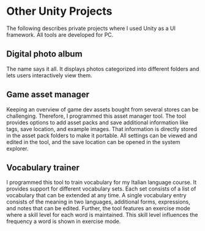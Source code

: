 # Other Unity Projects
The following describes private projects where I used Unity as a UI framework. All tools are developed for PC.

## Digital photo album
The name says it all. It displays photos categorized into different folders and lets users interactively view them.

## Game asset manager
Keeping an overview of game dev assets bought from several stores can be challenging. Therefore, I programmed this asset manager tool. The tool provides options to add asset packs and save additional information like tags, save location, and example images. That information is directly stored in the asset pack folders to make it portable. All settings can be viewed and edited in the tool, and the save location can be opened in the system explorer.

## Vocabulary trainer
I programmed this tool to train vocabulary for my Italian language course. It provides support for different vocabulary sets. Each set consists of a list of vocabulary that can be extended at any time. A single vocabulary entry consists of the meaning in two languages, additional forms, expressions, and notes that can be edited. Further, the tool features an exercise mode where a skill level for each word is maintained. This skill level influences the frequency a word is shown in exercise mode.
